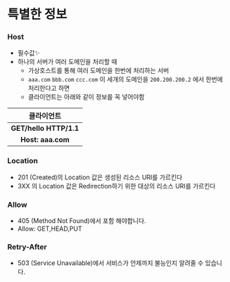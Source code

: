 # 특별한 정보

### Host
- 필수값✨
- 하나의 서버가 여러 도메인을 처리할 때
    - 가상호스트를 통해 여러 도메인을 한번에 처리하는 서버
    - `aaa.com` `bbb.com` `ccc.com` 이 세개의 도메인을 `200.200.200.2` 에서 한번에 처리한다고 하면
    - 클라이언트는 아래와 같이 정보를 꼭 넣어야함

|       클라이언트        |
|:------------------:|
| **GET/hello HTTP/1.1** |
|   **Host: aaa.com**    |

### Location
- 201 (Created)의 Location 값은 생성된 리소스 URI를 가르킨다
- 3XX 의 Location 값은 Redirection하기 위한 대상의 리소스 URI를 가르킨다

### Allow
- 405 (Method Not Found)에서 포함 해야합니다.
- Allow: GET,HEAD,PUT

### Retry-After
- 503 (Service Unavailable)에서 서비스가 언제까지 불능인지 알려줄 수 있습니다.

